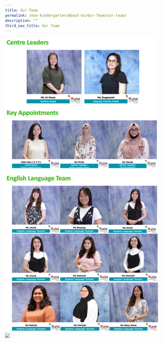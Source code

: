 ```yaml
---
title: Our Team
permalink: /moe-kindergarten/About-Us/Our-Team/our-team/
description: ""
third_nav_title: Our Team
---
```

![](/images/mkstaff.png)
![](/images/mkmt_team.png)